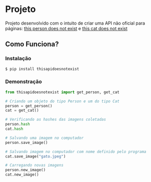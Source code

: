 # Projeto
Projeto desenvolvido com o intuito de criar uma API não 
oficial para páginas: [this person does not exist](https://thispersondoesnotexist.com/image) 
e [this cat does not exist](https://thiscatdoesnotexist.com/) 

## Como Funciona?

### Instalação

```bash
$ pip install thisapidoesnotexist
```

### Demonstração

```python
from thisapidoesnotexist import get_person, get_cat

# Criando um objeto do tipo Person e um do tipo Cat
person = get_person()
cat = get_cat()

# Verificando as hashes das imagens coletadas
person.hash
cat.hash

# Salvando uma imagem no computador
person.save_image()

# Salvando imagem no computador com nome definido pelo programa
cat.save_image("gato.jpeg")

# Carregando novas imagens
person.new_image()
cat.new_image()
```
